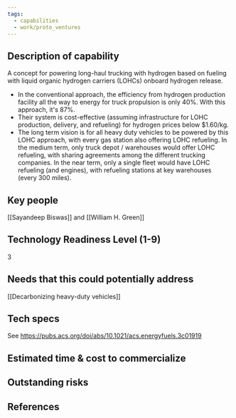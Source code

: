 ```yaml
---
tags:
  - capabilities
  - work/proto_ventures
---
```

## Description of capability
A concept for powering long-haul trucking with hydrogen based on fueling with liquid organic hydrogen carriers (LOHCs) onboard hydrogen release.

- In the conventional approach, the efficiency from hydrogen production facility all the way to energy for truck propulsion is only 40%. With this approach, it's 87%.
- Their system is cost-effective (assuming infrastructure for LOHC production, delivery, and refueling) for hydrogen prices below $1.60/kg.
- The long term vision is for all heavy duty vehicles to be powered by this LOHC approach, with every gas station also offering LOHC refueling. In the medium term, only truck depot / warehouses would offer LOHC refueling, with sharing agreements among the different trucking companies. In the near term, only a single fleet would have LOHC refueling (and engines), with refueling stations at key warehouses (every 300 miles). 

## Key people
[[Sayandeep Biswas]] and [[William H. Green]]

## Technology Readiness Level (1-9)
3

## Needs that this could potentially address
[[Decarbonizing heavy-duty vehicles]]

## Tech specs
See https://pubs.acs.org/doi/abs/10.1021/acs.energyfuels.3c01919


## Estimated time & cost to commercialize


## Outstanding risks


## References